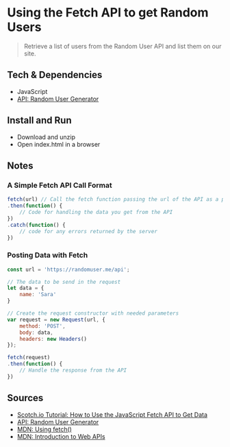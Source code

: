 # Using the Fetch API to get Random Users

> Retrieve a list of users from the Random User API and list them on our site.

## Tech & Dependencies

- JavaScript
- [API: Random User Generator](https://randomuser.me/)


## Install and Run

- Download and unzip
- Open index.html in a browser


## Notes

### A Simple Fetch API Call Format
```js
fetch(url) // Call the fetch function passing the url of the API as a parameter
.then(function() {
    // Code for handling the data you get from the API
})
.catch(function() {
    // code for any errors returned by the server
})
```

### Posting Data with Fetch

```js
const url = 'https://randomuser.me/api';

// The data to be send in the request
let data = {
    name: 'Sara'
}

// Create the request constructor with needed parameters
var request = new Request(url, {
    method: 'POST', 
    body: data, 
    headers: new Headers()
});

fetch(request)
.then(function() {
    // Handle the response from the API
})
```

## Sources

- [Scotch.io Tutorial: How to Use the JavaScript Fetch API to Get Data](https://scotch.io/tutorials/how-to-use-the-javascript-fetch-api-to-get-data#toc-handling-more-requests-like-post)
- [API: Random User Generator](https://randomuser.me/)
- [MDN: Using fetch()](https://developer.mozilla.org/en-US/docs/Web/API/Fetch_API/Using_Fetch)
- [MDN: Introduction to Web APIs](https://developer.mozilla.org/en-US/docs/Learn/JavaScript/Client-side_web_APIs/Introduction)

